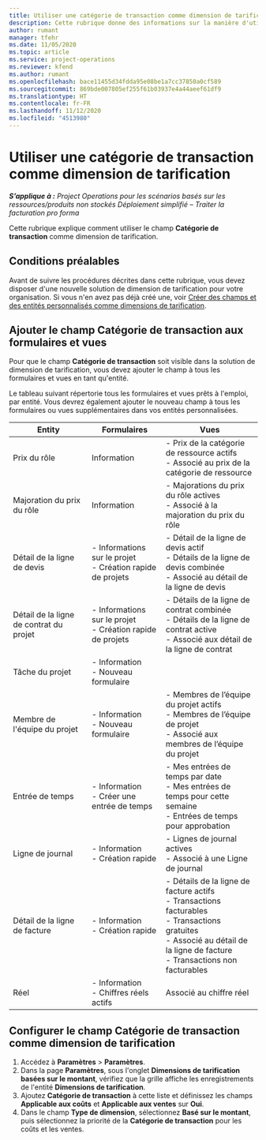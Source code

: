 ```yaml
---
title: Utiliser une catégorie de transaction comme dimension de tarification
description: Cette rubrique donne des informations sur la manière d'utiliser le champ Catégorie de transaction comme dimension de tarification.
author: rumant
manager: tfehr
ms.date: 11/05/2020
ms.topic: article
ms.service: project-operations
ms.reviewer: kfend
ms.author: rumant
ms.openlocfilehash: bace11455d34fdda95e08be1a7cc37850a0cf589
ms.sourcegitcommit: 869bde007805ef255f61b03937e4a44aeef61df9
ms.translationtype: HT
ms.contentlocale: fr-FR
ms.lasthandoff: 11/12/2020
ms.locfileid: "4513980"
---
```

# <a name="use-transaction-category-as-a-pricing-dimension"></a>Utiliser une catégorie de transaction comme dimension de tarification


_**S’applique à :** Project Operations pour les scénarios basés sur les ressources/produits non stockés Déploiement simplifié – Traiter la facturation pro forma_


Cette rubrique explique comment utiliser le champ **Catégorie de transaction** comme dimension de tarification. 

## <a name="prerequisites"></a>Conditions préalables
Avant de suivre les procédures décrites dans cette rubrique, vous devez disposer d'une nouvelle solution de dimension de tarification pour votre organisation. Si vous n'en avez pas déjà créé une, voir [Créer des champs et des entités personnalisés comme dimensions de tarification](create-custom-fields-entities-pricing-dimensions.md).

## <a name="add-the-transaction-category-field-to-forms-and-views"></a>Ajouter le champ Catégorie de transaction aux formulaires et vues
Pour que le champ **Catégorie de transaction** soit visible dans la solution de dimension de tarification, vous devez ajouter le champ à tous les formulaires et vues en tant qu'entité.

Le tableau suivant répertorie tous les formulaires et vues prêts à l'emploi, par entité. Vous devrez également ajouter le nouveau champ à tous les formulaires ou vues supplémentaires dans vos entités personnalisées.

|  Entity        | Formulaires     |Vues        |
| ------------------------------|---------------------------------|----------------------------------|
|  Prix du rôle| Information |- Prix de la catégorie de ressource actifs<br> - Associé au prix de la catégorie de ressource |
|  Majoration du prix du rôle| Information|- Majorations du prix du rôle actives<br>- Associé à la majoration du prix du rôle |
|  Détail de la ligne de devis|- Informations sur le projet<br>- Création rapide de projets| - Détail de la ligne de devis actif<br>- Détails de la ligne de devis combinée<br>- Associé au détail de la ligne de devis |
|  Détail de la ligne de contrat du projet|- Informations sur le projet<br>- Création rapide de projets|- Détails de la ligne de contrat combinée<br>- Détails de la ligne de contrat active<br>- Associé aux détail de la ligne de contrat |
|  Tâche du projet|- Information<br>- Nouveau formulaire| &nbsp; |
|  Membre de l'équipe du projet|- Information<br>- Nouveau formulaire|- Membres de l’équipe du projet actifs<br>- Membres de l’équipe de projet<br>- Associé aux membres de l’équipe du projet |
|  Entrée de temps|- Information<br>- Créer une entrée de temps|- Mes entrées de temps par date<br>- Mes entrées de temps pour cette semaine<br>- Entrées de temps pour approbation|
|  Ligne de journal|- Information<br>- Création rapide|- Lignes de journal actives<br>- Associé à une Ligne de journal|
|  Détail de la ligne de facture|- Information<br>- Création rapide|- Détails de la ligne de facture actifs<br>- Transactions facturables<br>- Transactions gratuites<br>- Associé au détail de la ligne de facture <br>- Transactions non facturables|
|  Réel|- Information<br>- Chiffres réels actifs| Associé au chiffre réel |

## <a name="set-up-the-transaction-category-field-as-a-pricing-dimension"></a>Configurer le champ Catégorie de transaction comme dimension de tarification

1. Accédez à **Paramètres** > **Paramètres**. 
2. Dans la page **Paramètres**, sous l'onglet **Dimensions de tarification basées sur le montant**, vérifiez que la grille affiche les enregistrements de l'entité **Dimensions de tarification**.
3. Ajoutez **Catégorie de transaction** à cette liste et définissez les champs **Applicable aux coûts** et **Applicable aux ventes** sur **Oui**.
4. Dans le champ **Type de dimension**, sélectionnez **Basé sur le montant**, puis sélectionnez la priorité de la **Catégorie de transaction** pour les coûts et les ventes.
